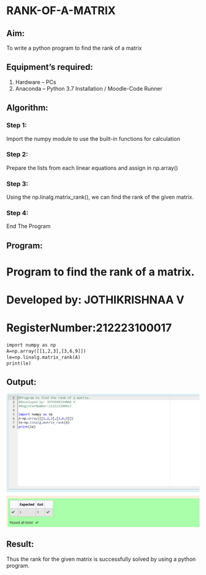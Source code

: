 # RANK-OF-A-MATRIX
## Aim:
To write a python program to find the rank of a matrix
## Equipment’s required:
1. 	Hardware – PCs
2. 	Anaconda – Python 3.7 Installation / Moodle-Code Runner
## Algorithm:
### Step 1: 
Import the numpy module to use the built-in functions for calculation
### Step 2:
Prepare the lists from each linear equations and assign in np.array() 
### Step 3: 
Using the np.linalg.matrix_rank(), we can find the rank of the given matrix.
### Step 4: 
End The Program
## Program:
# Program to find the rank of a matrix.
# Developed by: JOTHIKRISHNAA V
# RegisterNumber:212223100017
~~~
import numpy as np
A=np.array([[1,2,3],[3,6,9]])
le=np.linalg.matrix_rank(A)
print(le)
~~~
## Output:
![exp2](<Screenshot 2023-12-19 185146.png>)
## Result:
Thus the rank for the given matrix is successfully solved by  using a python program.

